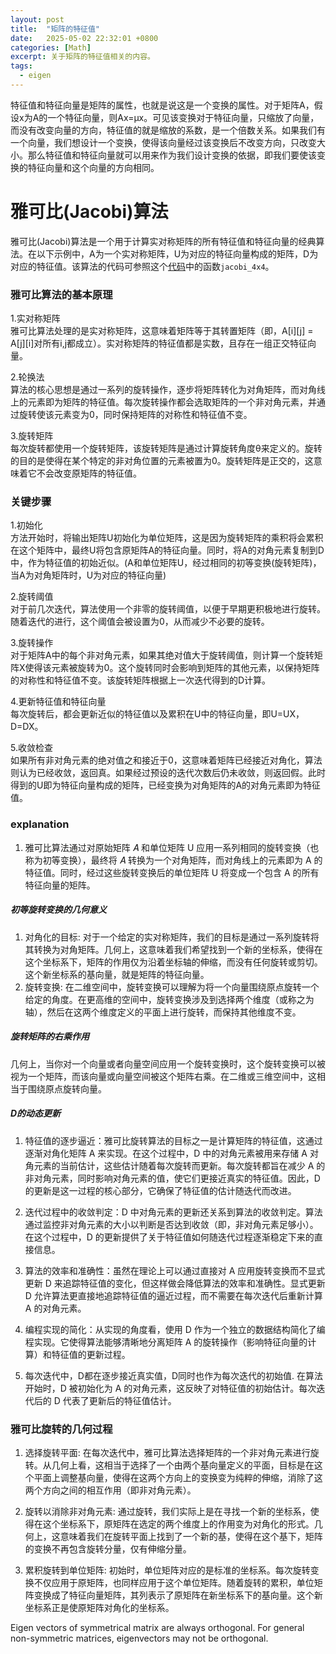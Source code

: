 ```yaml
---
layout: post
title:  "矩阵的特征值"
date:   2025-05-02 22:32:01 +0800
categories: [Math]
excerpt: 关于矩阵的特征值相关的内容。
tags: 
  - eigen
---
```


特征值和特征向量是矩阵的属性，也就是说这是一个变换的属性。对于矩阵A，假设x为A的一个特征向量，则Ax=μx。可见该变换对于特征向量，只缩放了向量，而没有改变向量的方向，特征值的就是缩放的系数，是一个倍数关系。如果我们有一个向量，我们想设计一个变换，使得该向量经过该变换后不改变方向，只改变大小。那么特征值和特征向量就可以用来作为我们设计变换的依据，即我们要使该变换的特征向量和这个向量的方向相同。

# 雅可比(Jacobi)算法

雅可比(Jacobi)算法是一个用于计算实对称矩阵的所有特征值和特征向量的经典算法。在以下示例中，A为一个实对称矩阵，U为对应的特征向量构成的矩阵，D为对应的特征值。该算法的代码可参照这个[代码](https://github.com/blue-stone-j/pnp/blob/main/p3p/p3p.cpp)中的函数`jacobi_4x4`。

### 雅可比算法的基本原理

1.实对称矩阵  
雅可比算法处理的是实对称矩阵，这意味着矩阵等于其转置矩阵（即，A[i][j] = A[j][i]对所有i,j都成立）。实对称矩阵的特征值都是实数，且存在一组正交特征向量。

2.轮换法  
算法的核心思想是通过一系列的旋转操作，逐步将矩阵转化为对角矩阵，而对角线上的元素即为矩阵的特征值。每次旋转操作都会选取矩阵的一个非对角元素，并通过旋转使该元素变为0，同时保持矩阵的对称性和特征值不变。

3.旋转矩阵  
每次旋转都使用一个旋转矩阵，该旋转矩阵是通过计算旋转角度θ来定义的。旋转的目的是使得在某个特定的非对角位置的元素被置为0。旋转矩阵是正交的，这意味着它不会改变原矩阵的特征值。

### 关键步骤

1.初始化  
方法开始时，将输出矩阵U初始化为单位矩阵，这是因为旋转矩阵的乘积将会累积在这个矩阵中，最终U将包含原矩阵A的特征向量。同时，将A的对角元素复制到D中，作为特征值的初始近似。(A和单位矩阵U，经过相同的初等变换(旋转矩阵)，当A为对角矩阵时，U为对应的特征向量)

2.旋转阈值  
对于前几次迭代，算法使用一个非零的旋转阈值，以便于早期更积极地进行旋转。随着迭代的进行，这个阈值会被设置为0，从而减少不必要的旋转。

3.旋转操作  
对于矩阵A中的每个非对角元素，如果其绝对值大于旋转阈值，则计算一个旋转矩阵X使得该元素被旋转为0。这个旋转同时会影响到矩阵的其他元素，以保持矩阵的对称性和特征值不变。该旋转矩阵根据上一次迭代得到的D计算。

4.更新特征值和特征向量  
每次旋转后，都会更新近似的特征值以及累积在U中的特征向量，即U=UX，D=DX。

5.收敛检查  
如果所有非对角元素的绝对值之和接近于0，这意味着矩阵已经接近对角化，算法则认为已经收敛，返回真。如果经过预设的迭代次数后仍未收敛，则返回假。此时得到的U即为特征向量构成的矩阵，已经变换为对角矩阵的A的对角元素即为特征值。

### explanation

1. 雅可比算法通过对原始矩阵 𝐴 和单位矩阵 U 应用一系列相同的旋转变换（也称为初等变换），最终将 𝐴 转换为一个对角矩阵，而对角线上的元素即为 A 的特征值。同时，经过这些旋转变换后的单位矩阵 U 将变成一个包含 A 的所有特征向量的矩阵。

##### 初等旋转变换的几何意义

1. 对角化的目标: 对于一个给定的实对称矩阵，我们的目标是通过一系列旋转将其转换为对角矩阵。几何上，这意味着我们希望找到一个新的坐标系，使得在这个坐标系下，矩阵的作用仅为沿着坐标轴的伸缩，而没有任何旋转或剪切。这个新坐标系的基向量，就是矩阵的特征向量。
2. 旋转变换: 在二维空间中，旋转变换可以理解为将一个向量围绕原点旋转一个给定的角度。在更高维的空间中，旋转变换涉及到选择两个维度（或称之为轴），然后在这两个维度定义的平面上进行旋转，而保持其他维度不变。

##### 旋转矩阵的右乘作用

几何上，当你对一个向量或者向量空间应用一个旋转变换时，这个旋转变换可以被视为一个矩阵，而该向量或向量空间被这个矩阵右乘。在二维或三维空间中，这相当于围绕原点旋转向量。

##### D的动态更新

1. 特征值的逐步逼近：雅可比旋转算法的目标之一是计算矩阵的特征值，这通过逐渐对角化矩阵 A 来实现。在这个过程中，D 中的对角元素被用来存储 A 对角元素的当前估计，这些估计随着每次旋转而更新。每次旋转都旨在减少 A 的非对角元素，同时影响对角元素的值，使它们更接近真实的特征值。因此，D 的更新是这一过程的核心部分，它确保了特征值的估计随迭代而改进。

2. 迭代过程中的收敛判定：D 中对角元素的更新还关系到算法的收敛判定。算法通过监控非对角元素的大小以判断是否达到收敛（即，非对角元素足够小）。在这个过程中，D 的更新提供了关于特征值如何随迭代过程逐渐稳定下来的直接信息。

3. 算法的效率和准确性：虽然在理论上可以通过直接对 A 应用旋转变换而不显式更新 D 来追踪特征值的变化，但这样做会降低算法的效率和准确性。显式更新 D 允许算法更直接地追踪特征值的逼近过程，而不需要在每次迭代后重新计算 A 的对角元素。

4. 编程实现的简化：从实现的角度看，使用 D 作为一个独立的数据结构简化了编程实现。它使得算法能够清晰地分离矩阵 A 的旋转操作（影响特征向量的计算）和特征值的更新过程。

5. 每次迭代中，D都在逐步接近真实值，D同时也作为每次迭代的初始值. 在算法开始时，D 被初始化为 A 的对角元素，这反映了对特征值的初始估计。每次迭代后的 D 代表了更新后的特征值估计。

### 雅可比旋转的几何过程

1. 选择旋转平面: 在每次迭代中，雅可比算法选择矩阵的一个非对角元素进行旋转。从几何上看，这相当于选择了一个由两个基向量定义的平面，目标是在这个平面上调整基向量，使得在这两个方向上的变换变为纯粹的伸缩，消除了这两个方向之间的相互作用（即非对角元素）。

2. 旋转以消除非对角元素: 通过旋转，我们实际上是在寻找一个新的坐标系，使得在这个坐标系下，原矩阵在选定的两个维度上的作用变为对角化的形式。几何上，这意味着我们在旋转平面上找到了一个新的基，使得在这个基下，矩阵的变换不再包含旋转分量，仅有伸缩分量。

3. 累积旋转到单位矩阵: 初始时，单位矩阵对应的是标准的坐标系。每次旋转变换不仅应用于原矩阵，也同样应用于这个单位矩阵。随着旋转的累积，单位矩阵变换成了特征向量矩阵，其列表示了原矩阵在新坐标系下的基向量。这个新坐标系正是使原矩阵对角化的坐标系。

Eigen vectors of symmetrical matrix are always orthogonal. For general non-symmetric matrices, eigenvectors may not be orthogonal.

